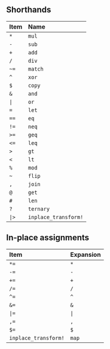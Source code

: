 ## Shorthands

| Item | Name |
| :-- | :-- |
| `*` | `mul` |
| `-` | `sub` |
| `+` | `add` |
| `/` | `div` |
| `~=` | `match` |
| `^` | `xor` |
| `$` | `copy` |
| `&` | `and` |
| `\|` | `or` |
| `=` | `let` |
| `==` | `eq` |
| `!=` | `neq` |
| `>=` | `geq` |
| `<=` | `leq` |
| `>` | `gt` |
| `<` | `lt` |
| `%` | `mod` |
| `~` | `flip` |
| `,` | `join` |
| `@` | `get` |
| `#` | `len` |
| `?` | `ternary` |
| `\|>` | `inplace_transform!` |

## In-place assignments

| Item | Expansion |
| :-- | :-- |
| `*=` | `*` |
| `-=` | `-` |
| `+=` | `+` |
| `/=` | `/` |
| `^=` | `^` |
| `&=` | `&` |
| `\|=` | `\|` |
| `,=` | `,` |
| `$=` | `$` |
| `inplace_transform!` | `map` |
